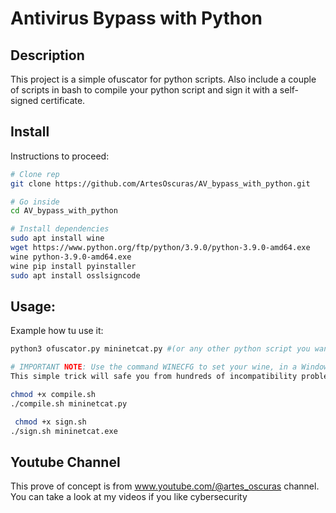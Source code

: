 # Antivirus Bypass with Python

## Description
This project is a simple ofuscator for python scripts. Also include a couple of scripts in bash to compile your python script and sign it with a self-signed certificate.

## Install
Instructions to proceed:
```bash
# Clone rep
git clone https://github.com/ArtesOscuras/AV_bypass_with_python.git

# Go inside
cd AV_bypass_with_python

# Install dependencies
sudo apt install wine
wget https://www.python.org/ftp/python/3.9.0/python-3.9.0-amd64.exe
wine python-3.9.0-amd64.exe
wine pip install pyinstaller
sudo apt install osslsigncode
```

## Usage:
Example how tu use it:
```bash
python3 ofuscator.py mininetcat.py #(or any other python script you want to ofuscate)

# IMPORTANT NOTE: Use the command WINECFG to set your wine, in a Windows Vista, or any old windows before compile your script.
This simple trick will safe you from hundreds of incompatibility problems.

chmod +x compile.sh
./compile.sh mininetcat.py

 chmod +x sign.sh
./sign.sh mininetcat.exe
```

## Youtube Channel
This prove of concept is from www.youtube.com/@artes_oscuras channel. You can take a look at my videos if you like cybersecurity



